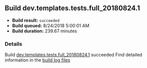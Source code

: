 ## Build dev.templates.tests.full_20180824.1
- **Build result:** `succeeded`
- **Build queued:** 8/24/2018 5:00:01 AM
- **Build duration:** 239.67 minutes
### Details
Build [dev.templates.tests.full_20180824.1](https://winappstudio.visualstudio.com/web/build.aspx?pcguid=a4ef43be-68ce-4195-a619-079b4d9834c2&builduri=vstfs%3a%2f%2f%2fBuild%2fBuild%2f26140) succeeded
Find detailed information in the [build log files](https://uwpctdiags.blob.core.windows.net/buildlogs/dev.templates.tests.full_20180824.1_logs.zip)
